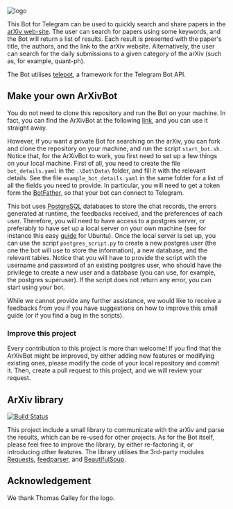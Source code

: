![logo](https://user-images.githubusercontent.com/8984112/28944797-c5ede3fc-789b-11e7-962f-de8e6015a419.png)

This Bot for Telegram can be used to quickly search and share papers in the [arXiv web-site](https://arxiv.org/).
The user can search for papers using some keywords, and the Bot will return a list of results. Each result is presented with the paper's title, the authors, and the link to the arXiv website. Alternatively, the user can search for the daily submissions to a given category of the arXiv (such as, for example, quant-ph).

The Bot utilises [telepot](https://github.com/nickoala/telepot), a framework for the Telegram Bot API.

## Make your own ArXivBot
You do not need to clone this repository and run the Bot on your machine.
In fact, you can find the ArXivBot at the following [link](https://t.me/search_arxiv_bot), and you can use it straight away.

However, if you want a private Bot for searching on the arXiv, you can fork and clone the repository on your machine, and run the script `start_bot.sh`. Notice that, for the ArXivBot to work, you first need to set up a few things on your local machine. First of all, you need to create the file `bot_details.yaml` in the `.\Bot\Data\` folder, and fill it with the relevant details. See the file `example_bot_details.yaml` in the same folder for a list of all the fields you need to provide. In particular, you will need to get a token form the [BotFather](https://telegram.me/BotFather), so that your bot can connect to Telegram.

 This bot uses [PostgreSQL](https://www.postgresql.org/) databases to store the chat records, the errors generated at runtime, the feedbacks received, and the preferences of each user. Therefore, you will need to have access to a postgres server, or preferably to have set up a local server on your own machine (see for instance this easy [guide](https://help.ubuntu.com/community/PostgreSQL) for Ubuntu). Once the local server is set up, you can use the script `postgres_script.py` to create a new postgres user (the one the bot will use to store the information), a new database, and the relevant tables. Notice that you will have to provide the script with the username and password of an existing postgres user, who should have the privilege to create a new user and a database (you can use, for example, the postgres superuser). If the script does not return any error, you can start using your bot.

 While we cannot provide any further assistance, we would like to receive a feedbacks from you if you have suggestions on how to improve this small guide (or if you find a bug in the scripts).

### Improve this project
Every contribution to this project is more than welcome! If you find that the ArXivBot might be improved, by either adding new features or modifying existing ones, please modify the code of your local repository and commit it. Then, create a pull request to this project, and we will review your request.

## ArXiv library

[![Build Status](https://travis-ci.org/carlosparaciari/ArXivBot.svg?branch=master)](https://travis-ci.org/carlosparaciari/ArXivBot)

This project include a small library to communicate with the arXiv and parse the results, which can be re-used for other projects. As for the Bot itself, please feel free to improve the library, by either re-factoring it, or introducing other features. The library utilises the 3rd-party modules [Requests](http://docs.python-requests.org/en/master/), [feedparser](https://github.com/kurtmckee/feedparser), and [BeautifulSoup](https://www.crummy.com/software/BeautifulSoup/).

## Acknowledgement
We thank Thomas Galley for the logo.
